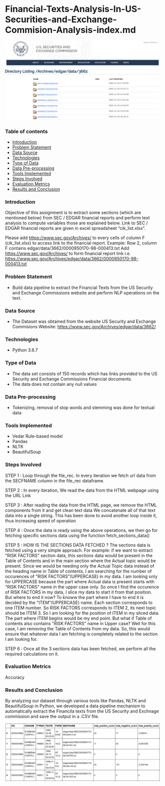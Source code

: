 # Financial-Texts-Analysis-In-US-Securities-and-Exchange-Commision-Analysis-index.md

![alt text](ussec.PNG)

### Table of contents
* [Introduction](#introduction)
* [Problem Statement](#problem-statement)
* [Data Source](#data-source)
* [Technologies](#technologies)
* [Type of Data](#type-of-data)
* [Data Pre-processing](#data-pre-processing)
* [Tools Implemented](#algorithms-implemented)
* [Steps Involved](#steps-involved)
* [Evaluation Metrics](#evaluation-metrics)
* [Results and Conclusion](#results-and-conclusion)

### Introduction
Objective of this assignment is to extract some sections (which are mentioned below) from SEC / EDGAR financial reports and perform text analysis to compute variables those are explained below. Link to SEC / EDGAR financial reports are given in excel spreadsheet “cik_list.xlsx”. 

Please add https://www.sec.gov/Archives/ to every cells of column F (cik_list.xlsx) to access link to the financial report. 
Example: Row 2, column F contains edgar/data/3662/0000950170-98-000413.txt
Add https://www.sec.gov/Archives/ to form financial report link i.e. 
https://www.sec.gov/Archives/edgar/data/3662/0000950170-98-000413.txt 

### Problem Statement
* Build data pipeline to extract the Financial Texts from the US Security and Exchange Commissions website and perform NLP operations on the text. 

### Data Source
* The Dataset was obtained from the website US Security and Exchange Commisions Website: 
https://www.sec.gov/Archives/edgar/data/3662/

### Technologies
* Python 3.6.7

### Type of Data
* The data set consists of 150 records which has links provided to the US Security and Exchange Commissions Financial documents.
* The data does not contain any null values

### Data Pre-processing
* Tokenizing, removal of stop words and stemming was done for textual data

### Tools Implemented
* Vedar Rule-based model
* Pandas
* NLTK
* BeautifulSoup

### Steps Involved

STEP 1 : Loop through the file_rec. In every iteration we fetch url data from the SECFNAME column in the file_rec dataframe.

STEP 2 : In every iteration, We read the data from the HTML webpage using the URL Link 

STEP 3 : After reading the data from the HTML page, we remove the HTML components from it and get clean text data
         We concatenate all of that text data into a single string. 
         This has been done to avoid another loop inside it, thus increasing speed of operation
         
STEP 4 : Once the data is ready using the above operations, we then go for fetching specific sections data using the function fetch_sections_data()

STEP 5 : HOW IS THE SECTIONS DATA FETCHED ?
         The sections data is fetched using a very simple approach. For example: if we want to extract "RISK FACTORS" section data, this sections data
         would be present in the Table of Contents and in the main section where the Actual topic would be present.
         Since we would be needing only the Actual Topic data instead of the heading name in Table of contents, I am searching for the number of occurences
         of "RISK FACTORS"(UPPERCASE) in my data. I am looking only for UPPERCASE because the part where Actual data is present starts with "RISK FACTORS" name
         in the upper case only. So once I find the occurence of RISK FACTORS in my data, I slice my data to start it from that position. But where to end it now?
         To knoww the part where I have to end it is decided by the "ITEM"(UPPERCASE) name. Each section corresponds to one ITEM number. So RISK FACTORS corresponds to ITEM 2,
         its next topic should be ITEM 3. So I am looking for the position of ITEM in my sliced data. The part where ITEM begins would be my end point.
         But what if Table of contents also contains "RISK FACTORS" name in Upper case?
         Well for this case, I am removing the Table of Contents from my data.
         So, this would ensure that whatever data I am fetching is completely related to the section I am looking for.
         
STEP 6 : Once all the 3 sections data has been fetched, we perform all the required calculations on it.
  
### Evaluation Metrics  
Accuracy

### Results and Conclusion
By analyzing our dataset through various tools like Pandas, NLTK and BeautifulSoup in Python, we developed a data pipeline mechanism to automatically extract the Financila texts from the US Security and Exchnage commission and save the output in a .CSV file. 

![alt text](ussecoutput.PNG)
